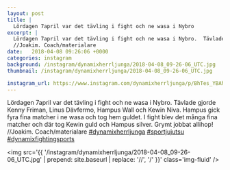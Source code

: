 ```yaml
---
layout: post
title: |
  Lördagen 7april var det tävling i fight och ne wasa i Nybro
excerpt: |
  Lördagen 7april var det tävling i fight och ne wasa i Nybro.  Tävlade gjorde Kenny Friman, Linus Dävfermo, Hampus Wall och Kewin Niva. Hampus gick fyra fina matcher i ne wasa och tog hem guldet. I fight blev det många fina matcher och där tog Kewin guld och Hampus silver. Grymt jobbat allihop!
  //Joakim. Coach/materialare   
date:   2018-04-08 09:26:06 +0000
categories: instagram
background: /instagram/dynamixherrljunga/2018-04-08_09-26-06_UTC.jpg
thumbnail: /instagram/dynamixherrljunga/2018-04-08_09-26-06_UTC.jpg

instagram_url: https://www.instagram.com/dynamixherrljunga/p/BhTes_YBAhL
---
```

Lördagen 7april var det tävling i fight och ne wasa i Nybro.  Tävlade gjorde Kenny Friman, Linus Dävfermo, Hampus Wall och Kewin Niva. Hampus gick fyra fina matcher i ne wasa och tog hem guldet. I fight blev det många fina matcher och där tog Kewin guld och Hampus silver. Grymt jobbat allihop!
//Joakim. Coach/materialare [#dynamixherrljunga](https://www.instagram.com/explore/tags/dynamixherrljunga/) [#sportjujutsu](https://www.instagram.com/explore/tags/sportjujutsu/) [#dynamixfightingsports](https://www.instagram.com/explore/tags/dynamixfightingsports/)



<img src='{{ '/instagram/dynamixherrljunga/2018-04-08_09-26-06_UTC.jpg' | prepend: site.baseurl | replace: '//', '/' }}' class='img-fluid' />
